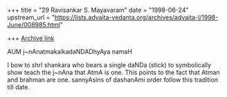 +++
title = "29 Ravisankar S. Mayavaram"
date = "1998-06-24"
upstream_url = "https://lists.advaita-vedanta.org/archives/advaita-l/1998-June/008985.html"

+++
[Archive link](https://lists.advaita-vedanta.org/archives/advaita-l/1998-June/008985.html)

AUM j~nAnatmakaikadaNDADhyAya namaH

I bow to shrI shankara who bears a single daNDa (stick) to symbolically
show teach the j~nAna that AtmA is one. This points to the fact that Atman
and brahman are one. sannyAsins of dashanAmi order follow this tradition
till date.

